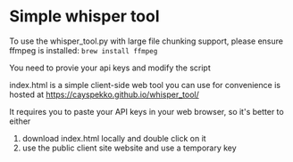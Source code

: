 # Simple whisper tool
To use the whisper_tool.py with large file chunking support, please ensure ffmpeg is installed: `brew install ffmpeg`

You need to provie your api keys and modify the script

index.html is a simple client-side web tool you can use for convenience is hosted at https://cayspekko.github.io/whisper_tool/ 

It requires you to paste your API keys in your web browser, so it's better to either
1) download index.html locally and double click on it
2) use the public client site website and use a temporary key